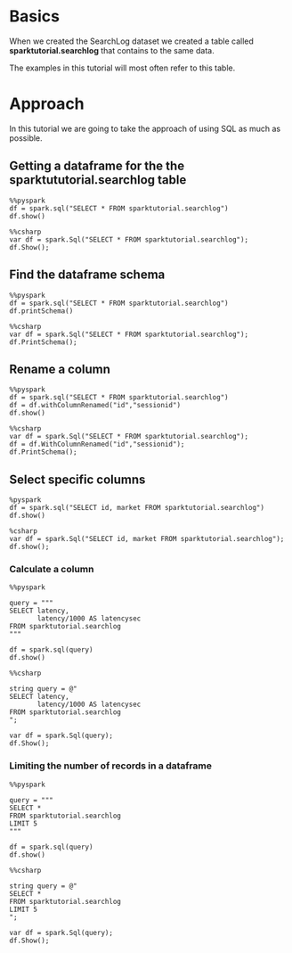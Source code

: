 
# Basics

When we created the SearchLog dataset we created a table called **sparktutorial.searchlog** that contains to the same data.

The examples in this tutorial will most often
refer to this table.

# Approach

In this tutorial we are going to take the approach of
using SQL as much as possible.


## Getting a dataframe for the the sparktututorial.searchlog table

```
%%pyspark
df = spark.sql("SELECT * FROM sparktutorial.searchlog")
df.show()
```

```
%%csharp
var df = spark.Sql("SELECT * FROM sparktutorial.searchlog");
df.Show();
```

## Find the dataframe schema

```
%%pyspark
df = spark.sql("SELECT * FROM sparktutorial.searchlog")
df.printSchema()
```

```
%%csharp
var df = spark.Sql("SELECT * FROM sparktutorial.searchlog");
df.PrintSchema();
```


## Rename a column


```
%%pyspark
df = spark.sql("SELECT * FROM sparktutorial.searchlog")
df = df.withColumnRenamed("id","sessionid")
df.show()
```

```
%%csharp
var df = spark.Sql("SELECT * FROM sparktutorial.searchlog");
df = df.WithColumnRenamed("id","sessionid");
df.PrintSchema();
```


## Select specific columns

```
%pyspark
df = spark.sql("SELECT id, market FROM sparktutorial.searchlog")
df.show()
```

```
%csharp
var df = spark.Sql("SELECT id, market FROM sparktutorial.searchlog");
df.show();
```

### Calculate a column

```
%%pyspark

query = """
SELECT latency, 
       latency/1000 AS latencysec
FROM sparktutorial.searchlog
"""

df = spark.sql(query)
df.show()
```

```
%%csharp

string query = @"
SELECT latency, 
       latency/1000 AS latencysec
FROM sparktutorial.searchlog
";

var df = spark.Sql(query);
df.Show();
```



### Limiting the number of records in a dataframe

```
%%pyspark

query = """
SELECT *
FROM sparktutorial.searchlog
LIMIT 5
"""

df = spark.sql(query)
df.show()
```

```
%%csharp

string query = @"
SELECT *
FROM sparktutorial.searchlog
LIMIT 5
";

var df = spark.Sql(query);
df.Show();
```

